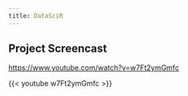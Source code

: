 ```yaml
---
title: DataSciR
---
```


## Project Screencast

https://www.youtube.com/watch?v=w7Ft2ymGmfc

{{< youtube w7Ft2ymGmfc >}}

